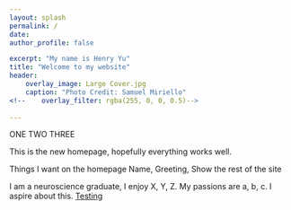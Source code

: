 ```yaml
---
layout: splash
permalink: /
date:
author_profile: false

excerpt: "My name is Henry Yu"
title: "Welcome to my website"
header:
    overlay_image: Large Cover.jpg
    caption: "Photo Credit: Samuel Miriello"
<!--    overlay_filter: rgba(255, 0, 0, 0.5)-->
    
---
```


ONE TWO THREE


This is the new homepage, hopefully everything works well. 

Things I want on the homepage 
Name, Greeting, Show the rest of the site 

I am a neuroscience graduate, I enjoy X, Y, Z. My passions are a, b, c. I aspire about this. 
[Testing](http://www.google.ca)




<!--

---
layout: splash
author_profile: false
---
-->

<!--
{% include base_path %}

<h3 class="archive__subtitle">{{ site.data.ui-text[site.locale].recent_posts }}</h3>

{% for post in paginator.posts %}
  {% include archive-single.html %}
{% endfor %}

{% include paginator.html %}
-->
